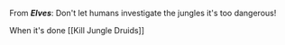 From ***Elves***:
Don't let humans investigate the jungles it's too dangerous!

When it's done 
[[Kill Jungle Druids]]
